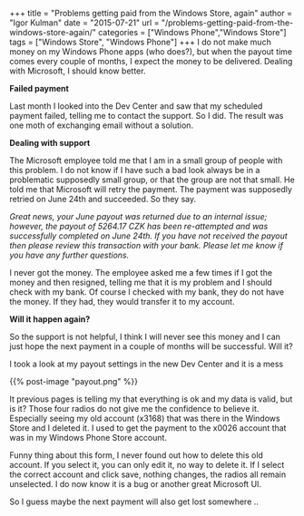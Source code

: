 +++
title = "Problems getting paid from the Windows Store, again"
author = "Igor Kulman"
date = "2015-07-21"
url = "/problems-getting-paid-from-the-windows-store-again/"
categories = ["Windows Phone","Windows Store"]
tags = ["Windows Store", "Windows Phone"]
+++
I do not make much money on my Windows Phone apps (who does?), but when the payout time comes every couple of months, I expect the money to be delivered. Dealing with Microsoft, I should know better. 

**Failed payment**

Last month I looked into the Dev Center and saw that my scheduled payment failed, telling me to contact the support. So I did. The result was one moth of exchanging email without a solution.

**Dealing with support**

The Microsoft employee told me that I am in a small group of people with this problem. I do not know if I have such a bad look always be in a problematic supposedly small group, or that the group are not that small. He told me that Microsoft will retry the payment. The payment was supposedly retried on June 24th and succeeded. So they say. 

_Great news, your June payout was returned due to an internal issue; however, the payout of 5264.17 CZK has been re-attempted and was successfully completed on June 24th. If you have not received the payout then please review this transaction with your bank. Please let me know if you have any further questions._

I never got the money. The employee asked me a few times if I got the money and then resigned, telling me that it is my problem and I should check with my bank. Of course I checked with my bank, they do not have the money. If they had, they would transfer it to my account.

<!--more-->

**Will it happen again?**

So the support is not helpful, I think I will never see this money and I can just hope the next payment in a couple of months will be successful. Will it?

I took a look at my payout settings in the new Dev Center and it is a mess

{{% post-image "payout.png" %}}

It previous pages is telling my that everything is ok and my data is valid, but is it? Those four radios do not give me the confidence to believe it. Especially seeing my old account (x3168) that was there in the Windows Store and I deleted it. I used to get the payment to the x0026 account that was in my Windows Phone Store account. 

Funny thing about this form, I never found out how to delete this old account. If you select it, you can only edit it, no way to delete it. If I select the correct account and click save, nothing changes, the radios all remain unselected. I do now know it is a bug or another great Microsoft UI. 

So I guess maybe the next payment will also get lost somewhere ..
